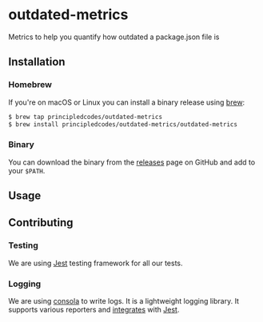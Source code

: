 # outdated-metrics

Metrics to help you quantify how outdated a package.json file is

## Installation

### Homebrew
If you're on macOS or Linux you can install a binary release using [brew](https://brew.sh/):
```sh
$ brew tap principledcodes/outdated-metrics
$ brew install principledcodes/outdated-metrics/outdated-metrics
```

### Binary
You can download the binary from the [releases](https://github.com/principledcodes/outdated-metrics/releases) page on GitHub and add to your `$PATH`.

## Usage

## Contributing

### Testing

We are using [Jest](https://jestjs.io/) testing framework for all our tests.

### Logging

We are using [consola](https://github.com/unjs/consola) to write logs. It is a
lightweight logging library. It supports various reporters and
[integrates](https://github.com/unjs/consola#with-jest) with
[Jest](https://jestjs.io/).
